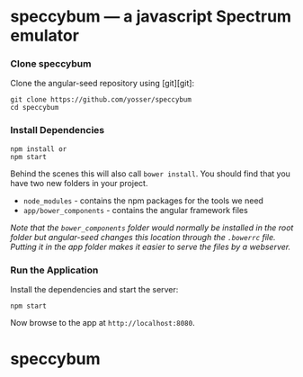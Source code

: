 # speccybum — a javascript Spectrum emulator


### Clone speccybum

Clone the angular-seed repository using [git][git]:

```
git clone https://github.com/yosser/speccybum
cd speccybum
```

### Install Dependencies


```
npm install or
npm start

```

Behind the scenes this will also call `bower install`.  You should find that you have two new
folders in your project.

* `node_modules` - contains the npm packages for the tools we need
* `app/bower_components` - contains the angular framework files

*Note that the `bower_components` folder would normally be installed in the root folder but
angular-seed changes this location through the `.bowerrc` file.  Putting it in the app folder makes
it easier to serve the files by a webserver.*

### Run the Application

Install the dependencies and start the server:

```
npm start
```

Now browse to the app at `http://localhost:8080`.

# speccybum

